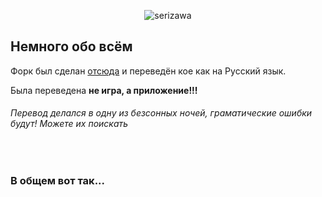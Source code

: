 <p align="center">
  <img src="https://user-images.githubusercontent.com/58055542/224464370-dbcf15d0-d3b3-4f0a-97e2-6a1e9f15f44d.png" alt="serizawa">
</p>


## Немного обо всём

Форк был сделан [отсюда]((https://github.com/arrow2nd/serizawa)) и переведён кое как на Русский язык.

Была переведена **не игра, а приложение!!!**


###### Перевод делался в одну из безсонных ночей, граматические ошибки будут! Можете их поискать

<br>

### В общем вот так...
